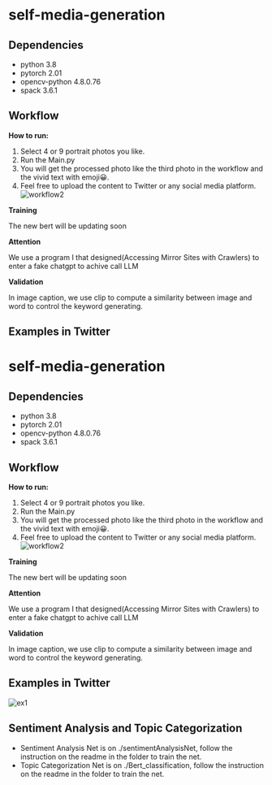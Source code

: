 # self-media-generation

## Dependencies
* python 3.8
* pytorch 2.01
* opencv-python 4.8.0.76
* spack 3.6.1

## Workflow 


**How to run:** 
1. Select 4 or 9 portrait photos you like.
2. Run the Main.py
3. You will get the processed photo like the third photo in the workflow and the vivid text with emoji😀.
4. Feel free to upload the content to Twitter or any social media platform.
![workflow2](https://github.com/tiuxuxsh76075/We_media_generation/assets/131826080/00a7acc7-687f-401d-a199-03a571409e60)


**Training**

The new bert will be updating soon

**Attention**

We use a program I that designed(Accessing Mirror Sites with Crawlers) to enter a fake chatgpt to achive call LLM

**Validation**

In image caption, we use clip to compute a similarity between image and word to control the keyword generating.

## Examples in Twitter
# self-media-generation

## Dependencies
* python 3.8
* pytorch 2.01
* opencv-python 4.8.0.76
* spack 3.6.1

## Workflow 

**How to run:** 
1. Select 4 or 9 portrait photos you like.
2. Run the Main.py
3. You will get the processed photo like the third photo in the workflow and the vivid text with emoji😀.
4. Feel free to upload the content to Twitter or any social media platform.
![workflow2](https://github.com/tiuxuxsh76075/We_media_generation/assets/131826080/3e97ac32-aef5-47a5-9684-899932b1a53a)

**Training**

The new bert will be updating soon

**Attention**

We use a program I that designed(Accessing Mirror Sites with Crawlers) to enter a fake chatgpt to achive call LLM

**Validation**

In image caption, we use clip to compute a similarity between image and word to control the keyword generating.

## Examples in Twitter
![ex1](https://github.com/tiuxuxsh76075/We_media_generation/assets/131826080/0f2db1df-ec51-485d-be9a-fb8ce386f91b)



## Sentiment Analysis and Topic Categorization
* Sentiment Analysis Net is on ./sentimentAnalysisNet, follow the instruction on the readme in the folder to train the net.
* Topic Categorization Net is on ./Bert_classification, follow the instruction on the readme in the folder to train the net.



